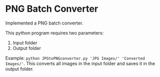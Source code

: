 # PNG Batch Converter
Implemented a PNG batch converter.

This python program requires two parameters:
1) Input folder
2) Output folder
   
Example: `python JPGtoPNGconverter.py 'JPG Images/' 'Converted Images/'`.
This converts all images in the input folder and saves it in the output folder. 
